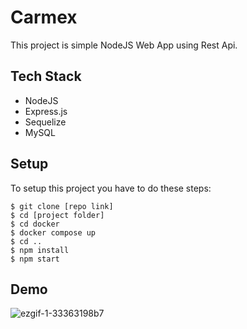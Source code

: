 # Carmex
This project is simple NodeJS Web App using Rest Api.
	
## Tech Stack
* NodeJS
* Express.js
* Sequelize
* MySQL
	
## Setup
To setup this project you have to do these steps:

```
$ git clone [repo link]
$ cd [project folder]
$ cd docker
$ docker compose up
$ cd ..
$ npm install
$ npm start
```

## Demo

![ezgif-1-33363198b7](https://github.com/k4mien/carmex/assets/56881087/cfaa1291-87cb-47e1-b895-72c325bedb95)
